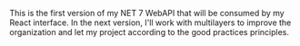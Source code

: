 This is the first version of my NET 7 WebAPI that will be consumed by my React interface. 
In the next version, I'll work with multilayers to improve the organization and let my project according to the good practices principles.
